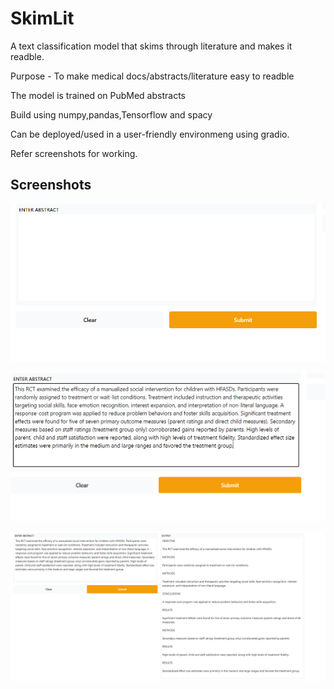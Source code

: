 # SkimLit

A text classification model that skims through literature and makes it readble.

Purpose - To make medical docs/abstracts/literature easy to readble

The model is trained on PubMed abstracts

Build using numpy,pandas,Tensorflow and spacy

Can be deployed/used in a user-friendly environmeng using gradio.

Refer screenshots for working.
## Screenshots

![App Screenshot](https://github.com/aryan1519/RandomStuff/blob/main/step1.png)

![App Screenshot](https://github.com/aryan1519/RandomStuff/blob/main/step2.png)

![App Screenshot](https://github.com/aryan1519/RandomStuff/blob/main/step3.png)
